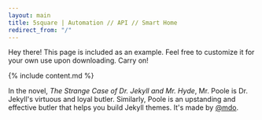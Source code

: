 ```yaml
---
layout: main
title: 5square | Automation // API // Smart Home
redirect_from: "/"
---
```


<p class="message">
  Hey there! This page is included as an example. Feel free to customize it for your own use upon downloading. Carry on!
</p>

{% include content.md %}

In the novel, *The Strange Case of Dr. Jekyll and Mr. Hyde*, Mr. Poole is Dr. Jekyll's virtuous and loyal butler. Similarly, Poole is an upstanding and effective butler that helps you build Jekyll themes. It's made by [@mdo](https://twitter.com/mdo).
